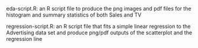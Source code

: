 eda-script.R: an R script file to produce the png images and pdf files for the histogram and summary statistics of both Sales and TV

regression-script.R: an R script file that fits a simple linear regression to the Advertising data set and produce png/pdf outputs of the scatterplot and the regression line